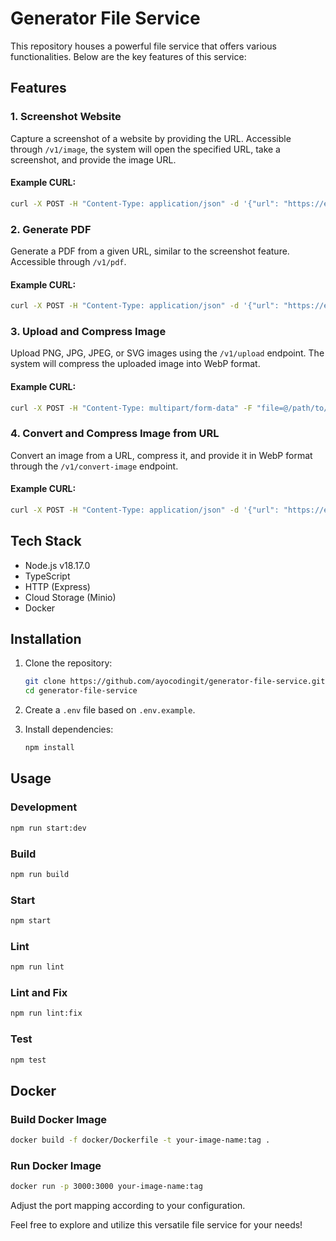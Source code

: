 # Generator File Service

This repository houses a powerful file service that offers various functionalities. Below are the key features of this service:

## Features

### 1. Screenshot Website
Capture a screenshot of a website by providing the URL. Accessible through `/v1/image`, the system will open the specified URL, take a screenshot, and provide the image URL.

#### Example CURL:
```bash
curl -X POST -H "Content-Type: application/json" -d '{"url": "https://example.com"}' http://your-service-domain/v1/image
```

### 2. Generate PDF
Generate a PDF from a given URL, similar to the screenshot feature. Accessible through `/v1/pdf`.

#### Example CURL:
```bash
curl -X POST -H "Content-Type: application/json" -d '{"url": "https://example.com"}' http://your-service-domain/v1/pdf
```

### 3. Upload and Compress Image
Upload PNG, JPG, JPEG, or SVG images using the `/v1/upload` endpoint. The system will compress the uploaded image into WebP format.

#### Example CURL:
```bash
curl -X POST -H "Content-Type: multipart/form-data" -F "file=@/path/to/your/image.jpg" http://your-service-domain/v1/upload
```

### 4. Convert and Compress Image from URL
Convert an image from a URL, compress it, and provide it in WebP format through the `/v1/convert-image` endpoint.

#### Example CURL:
```bash
curl -X POST -H "Content-Type: application/json" -d '{"url": "https://example.com/image.jpg"}' http://your-service-domain/v1/convert-image
```

## Tech Stack

- Node.js v18.17.0
- TypeScript
- HTTP (Express)
- Cloud Storage (Minio)
- Docker

## Installation

1. Clone the repository:
   ```bash
   git clone https://github.com/ayocodingit/generator-file-service.git
   cd generator-file-service
   ```

2. Create a `.env` file based on `.env.example`.

3. Install dependencies:
   ```bash
   npm install
   ```

## Usage

### Development
```bash
npm run start:dev
```

### Build
```bash
npm run build
```

### Start
```bash
npm start
```

### Lint
```bash
npm run lint
```

### Lint and Fix
```bash
npm run lint:fix
```

### Test
```bash
npm test
```

## Docker

### Build Docker Image
```bash
docker build -f docker/Dockerfile -t your-image-name:tag .
```

### Run Docker Image
```bash
docker run -p 3000:3000 your-image-name:tag
```

Adjust the port mapping according to your configuration.

Feel free to explore and utilize this versatile file service for your needs!
